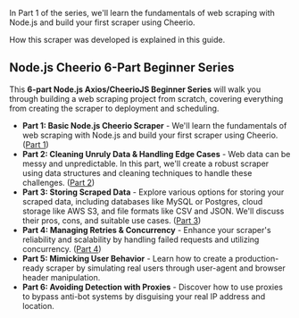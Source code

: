 In Part 1 of the series, we'll learn the fundamentals of web scraping with Node.js and build your first scraper using Cheerio.

How this scraper was developed is explained in this guide.

## Node.js Cheerio 6-Part Beginner Series

This **6-part Node.js Axios/CheerioJS Beginner Series** will walk you through building a web scraping project from scratch, covering everything from creating the scraper to deployment and scheduling.

* **Part 1: Basic Node.js Cheerio Scraper** - We'll learn the fundamentals of web scraping with Node.js and build your first scraper using Cheerio. ([Part 1](https://scrapeops.io/nodejs-web-scraping-playbook/nodejs-axios-cheeriojs-beginners-guide-part-1/))
* **Part 2: Cleaning Unruly Data & Handling Edge Cases** - Web data can be messy and unpredictable. In this part, we'll create a robust scraper using data structures and cleaning techniques to handle these challenges. ([Part 2](https://scrapeops.io/nodejs-web-scraping-playbook/nodejs-axios-cheeriojs-beginners-guide-part-2/))
* **Part 3: Storing Scraped Data** - Explore various options for storing your scraped data, including databases like MySQL or Postgres, cloud storage like AWS S3, and file formats like CSV and JSON. We'll discuss their pros, cons, and suitable use cases. ([Part 3](https://scrapeops.io/nodejs-web-scraping-playbook/nodejs-axios-cheeriojs-beginners-guide-part-3/))
* **Part 4: Managing Retries & Concurrency** - Enhance your scraper's reliability and scalability by handling failed requests and utilizing concurrency. ([Part 4](https://scrapeops.io/nodejs-web-scraping-playbook/nodejs-axios-cheeriojs-beginners-guide-part-4/))
* **Part 5: Mimicking User Behavior** - Learn how to create a production-ready scraper by simulating real users through user-agent and browser header manipulation. 
* **Part 6: Avoiding Detection with Proxies** - Discover how to use proxies to bypass anti-bot systems by disguising your real IP address and location. 
